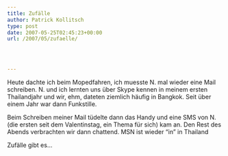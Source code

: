 ```yaml
---
title: Zufälle
author: Patrick Kollitsch
type: post
date: 2007-05-25T02:45:23+00:00
url: /2007/05/zufaelle/




---
```

Heute dachte ich beim Mopedfahren, ich muesste N. mal wieder eine Mail schreiben. N. und ich lernten uns über Skype kennen in meinem ersten Thailandjahr und wir, ehm, dateten ziemlich häufig in Bangkok. Seit über einem Jahr war dann Funkstille. 

Beim Schreiben meiner Mail tüdelte dann das Handy und eine <span class="caps">SMS</span> von N. (die ersten seit dem Valentinstag, ein Thema für sich) kam an. Den Rest des Abends verbrachten wir dann chattend. <span class="caps">MSN</span> ist wieder &#8220;in&#8221; in Thailand

Zufälle gibt es&#8230;